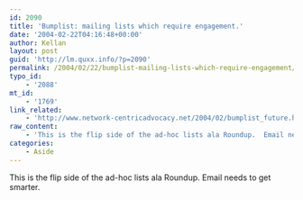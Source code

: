```yaml
---
id: 2090
title: 'Bumplist: mailing lists which require engagement.'
date: '2004-02-22T04:16:48+00:00'
author: Kellan
layout: post
guid: 'http://lm.quxx.info/?p=2090'
permalink: /2004/02/22/bumplist-mailing-lists-which-require-engagement/
typo_id:
    - '2088'
mt_id:
    - '1769'
link_related:
    - 'http://www.network-centricadvocacy.net/2004/02/bumplist_future.html'
raw_content:
    - 'This is the flip side of the ad-hoc lists ala Roundup.  Email needs to get smarter.'
categories:
    - Aside
---
```


This is the flip side of the ad-hoc lists ala Roundup. Email needs to get smarter.